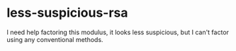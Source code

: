 # less-suspicious-rsa
I need help factoring this modulus, it looks less suspicious, but I can't factor using any conventional methods.